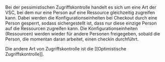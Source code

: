 Bei der pessimistischen Zugriffskontrolle handelt es sich um eine Art der VSC, bei dem nur eine Person auf eine Ressource gleichzeitig zugreifen kann. Dabei werden die Konfigurationseinheiten bei Checkout durch eine Person gesperrt, sodass sichergestellt ist, dass nur diese einzige Person auf die Ressourcen zugreifen kann. 
Die Konfigurationseinheiten (Ressourcen) werden wieder für andere Personen freigegeben, sobald die Person, die momentan daran arbeitet, einen checkin durchführt.

Die andere Art von Zugriffskontrolle ist die [[Optimistische Zugriffskontrolle]].